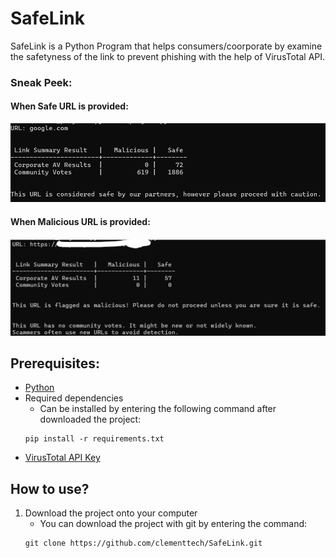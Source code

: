 # SafeLink
SafeLink is a Python Program that helps consumers/coorporate by examine the safetyness of the link to prevent phishing with the help of VirusTotal API.

### Sneak Peek:
#### When Safe URL is provided:
![Screenshot](https://raw.githubusercontent.com/clementtech/SafeLink/refs/heads/main/assets/safe_link_result.png)

#### When Malicious URL is provided:
![Screenshot](https://raw.githubusercontent.com/clementtech/SafeLink/refs/heads/main/assets/malicious_link_result.png)

## Prerequisites:
- [Python](https://www.python.org/downloads/)
- Required dependencies 
    - Can be installed by entering the following command after downloaded the project:
    ```
    pip install -r requirements.txt
    ```
- [VirusTotal API Key](https://docs.virustotal.com/docs/please-give-me-an-api-key)

## How to use?
1. Download the project onto your computer
    - You can download the project with git by entering the command:
    ```
    git clone https://github.com/clementtech/SafeLink.git
    ```